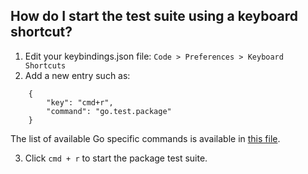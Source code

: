 ## How do I start the test suite using a keyboard shortcut?

1. Edit your keybindings.json file:  `Code > Preferences > Keyboard Shortcuts`
2. Add a new entry such as:

```
	{
		"key": "cmd+r",
		"command": "go.test.package"
	}
```

The list of available Go specific commands is available in [this file](https://github.com/Microsoft/vscode-go/blob/master/package.json).

3. Click `cmd + r` to start the package test suite.